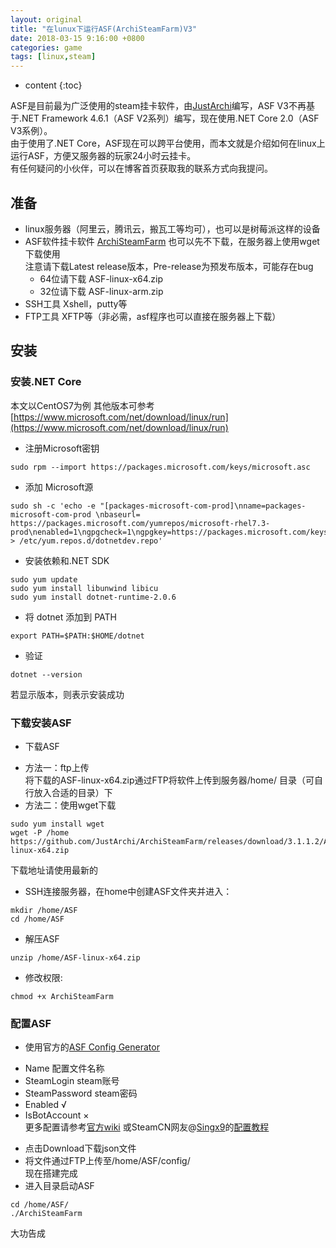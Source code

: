 ```yaml
---
layout: original
title: "在lunux下运行ASF(ArchiSteamFarm)V3"
date: 2018-03-15 9:16:00 +0800 
categories: game
tags: [linux,steam]
---
```

* content
{:toc}

ASF是目前最为广泛使用的steam挂卡软件，由[JustArchi](https://github.com/JustArchi "JustArchi")编写，ASF V3不再基于.NET Framework 4.6.1（ASF V2系列）编写，现在使用.NET Core 2.0（ASF V3系例）。  
由于使用了.NET Core，ASF现在可以跨平台使用，而本文就是介绍如何在linux上运行ASF，方便又服务器的玩家24小时云挂卡。  
有任何疑问的小伙伴，可以在博客首页获取我的联系方式向我提问。
<!-- more -->
<!-- TOC -->
## 准备
+ linux服务器（阿里云，腾讯云，搬瓦工等均可），也可以是树莓派这样的设备  
+ ASF软件挂卡软件 [ArchiSteamFarm](https://github.com/JustArchi/ArchiSteamFarm/releases/)  也可以先不下载，在服务器上使用wget下载使用  
注意请下载Latest release版本，Pre-release为预发布版本，可能存在bug  
  - 64位请下载 ASF-linux-x64.zip  
  - 32位请下载 ASF-linux-arm.zip  
+ SSH工具 Xshell，putty等  
+ FTP工具 XFTP等（非必需，asf程序也可以直接在服务器上下载）

## 安装  
### 安装.NET Core

本文以CentOS7为例 其他版本可参考[https://www.microsoft.com/net/download/linux/run](https://www.microsoft.com/net/download/linux/run)  
+ 注册Microsoft密钥
```linux
sudo rpm --import https://packages.microsoft.com/keys/microsoft.asc
```
+ 添加 Microsoft源
```linux
sudo sh -c 'echo -e "[packages-microsoft-com-prod]\nname=packages-microsoft-com-prod \nbaseurl= https://packages.microsoft.com/yumrepos/microsoft-rhel7.3-prod\nenabled=1\ngpgcheck=1\ngpgkey=https://packages.microsoft.com/keys/microsoft.asc" > /etc/yum.repos.d/dotnetdev.repo'
```
+ 安装依赖和.NET SDK 
```linux
sudo yum update
sudo yum install libunwind libicu
sudo yum install dotnet-runtime-2.0.6
```
+ 将 dotnet 添加到 PATH
```linux
export PATH=$PATH:$HOME/dotnet
```

+ 验证
```linux
dotnet --version
```
若显示版本，则表示安装成功

### 下载安装ASF

+ 下载ASF  
- 方法一：ftp上传  
将下载的ASF-linux-x64.zip通过FTP将软件上传到服务器/home/ 目录（可自行放入合适的目录）下  
- 方法二：使用wget下载
```linux
sudo yum install wget 
wget -P /home https://github.com/JustArchi/ArchiSteamFarm/releases/download/3.1.1.2/ASF-linux-x64.zip
```
下载地址请使用最新的

+ SSH连接服务器，在home中创建ASF文件夹并进入：
```linux
mkdir /home/ASF
cd /home/ASF
```
+ 解压ASF
```linux
unzip /home/ASF-linux-x64.zip
```
+ 修改权限: 
```linux
chmod +x ArchiSteamFarm
```

### 配置ASF
+ 使用官方的[ASF Config Generator](https://justarchi.github.io/ArchiSteamFarm/#/bot)

- Name 配置文件名称  
- SteamLogin steam账号  
- SteamPassword steam密码  
- Enabled  √  
- IsBotAccount ×  
更多配置请参考[官方wiki](https://github.com/JustArchi/ArchiSteamFarm/wiki)
或SteamCN网友@[Singx9](https://steamcn.com/suid-280275)的[配置教程](https://steamcn.com/t301016-1-1)
+ 点击Download下载json文件  
+ 将文件通过FTP上传至/home/ASF/config/  
现在搭建完成  
+ 进入目录启动ASF
```linux
cd /home/ASF/
./ArchiSteamFarm
```
大功告成
